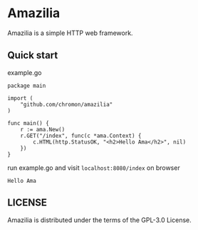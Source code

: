 # Amazilia

Amazilia is a simple HTTP web framework.

## Quick start

example.go

```
package main

import (
    "github.com/chromon/amazilia"
)

func main() {
    r := ama.New()
    r.GET("/index", func(c *ama.Context) {
        c.HTML(http.StatusOK, "<h2>Hello Ama</h2>", nil)
    })
}
```

run example.go and visit `localhost:8080/index`  on browser

```
Hello Ama
```

## LICENSE
Amazilia is distributed under the terms of the GPL-3.0 License.